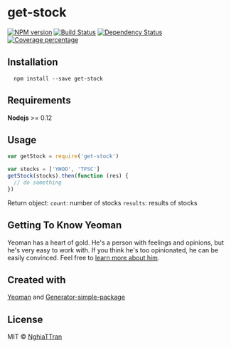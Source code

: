 # get-stock

[![NPM version][npm-image]][npm-url] [![Build Status][travis-image]][travis-url] [![Dependency Status][daviddm-image]][daviddm-url] [![Coverage percentage][coveralls-image]][coveralls-url]

## Installation

```
  npm install --save get-stock
```

## Requirements

**Nodejs** >= 0.12

## Usage

```js
var getStock = require('get-stock')

var stocks = ['YHOO', 'TFSC']
getStock(stocks).then(function (res) {
  // do something
})

```

Return object:
`count`: number of stocks
`results`: results of stocks

## Getting To Know Yeoman

Yeoman has a heart of gold. He&#39;s a person with feelings and opinions, but he&#39;s very easy to work with. If you think he&#39;s too opinionated, he can be easily convinced. Feel free to [learn more about him](http://yeoman.io/).

## Created with
[Yeoman](https://npmjs.org/package/yo) and [Generator-simple-package](https://npmjs.org/package/generator-simple-package)

## License
MIT © [NghiaTTran]()

[npm-image]: https://badge.fury.io/js/get-stock.svg
[npm-url]: https://npmjs.org/package/get-stock
[travis-image]: https://travis-ci.org/nghiattran/get-stock.svg?branch=master
[travis-url]: https://travis-ci.org/nghiattran/get-stock
[daviddm-image]: https://david-dm.org/nghiattran/get-stock.svg?theme=shields.io
[daviddm-url]: https://david-dm.org/nghiattran/get-stock
[coveralls-image]: https://coveralls.io/repos/nghiattran/get-stock/badge.svg
[coveralls-url]: https://coveralls.io/github/nghiattran/get-stock

